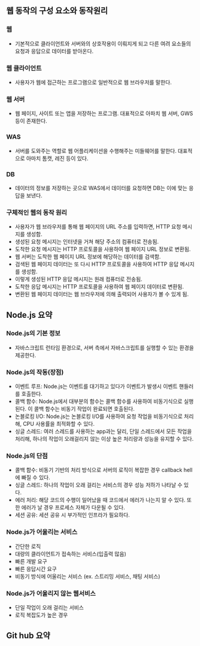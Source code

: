 ## 웹 동작의 구성 요소와 동작원리

### 웹 
- 기본적으로 클라이언트와 서버와의 상호작용이 이뤄지게 되고 다른 여려 요소들의 요청과 응답으로 데이터를 받아온다.

### 웹 클라이언트 
- 사용자가 웹에 접근하는 프로그램으로 일반적으로 웹 브라우저를 말한다.

### 웹 서버 
- 웹 페이지, 사이트 또는 앱을 저장하는 프로그램. 대표적으로 아파치 웹 서버, GWS 등이 존재한다.

### WAS 
- 서버를 도와주는 역할로 웹 어플리케이션을 수행해주는 미들웨어를 말한다. 대표적으로 아마치 톰캣, 레진 등이 있다.

### DB 
- 데이터의 정보를 저장하는 곳으로 WAS에서 데이터를 요청하면 DB는 이에 맞는 응답을 보낸다.
 

### 구체적인 웹의 동작 원리
- 사용자가 웹 브라우저를 통해 웹 페이지의 URL 주소를 입력하면, HTTP 요청 메시지를 생성함.
- 생성된 요청 메시지는 인터넷을 거쳐 해당 주소의 컴퓨터로 전송됨.
- 도착한 요청 메시지는 HTTP 프로토콜을 사용하여 웹 페이지 URL 정보로 변환됨.
- 웹 서버는 도착한 웹 페이지 URL 정보에 해당하는 데이터를 검색함.
- 검색된 웹 페이지 데이터는 또 다시 HTTP 프로토콜을 사용하여 HTTP 응답 메시지를 생성함.
- 이렇게 생성된 HTTP 응답 메시지는 원래 컴퓨터로 전송됨.
- 도착한 응답 메시지는 HTTP 프로토콜을 사용하여 웹 페이지 데이터로 변환됨.
- 변환된 웹 페이지 데이터는 웹 브라우저에 의해 출력되어 사용자가 볼 수 있게 됨.

## Node.js 요약

### Node.js의 기본 정보

- 자바스크립트 런타임 환경으로, 서버 측에서 자바스크립트를 실행할 수 있는 환경을 제공한다.

### Node.js의 작동(장점)

- 이벤트 루프: Node.js는 이벤트를 대기하고 있다가 이벤트가 발생시 이벤트 핸들러를 호출한다.
- 콜백 함수: Node.js에서 대부분의 함수는 콜백 함수를 사용하여 비동기식으로 실행된다. 이 콜백 함수는 비동기 작업이 완료되면 호출된다.
- 논블로킹 I/O: Node.js는 논블로킹 I/O를 사용하여 요청 작업을 비동기식으로 처리해, CPU 사용률을 최적화할 수 있다.
- 싱글 스레드: 여러 스레드를 사용하는 app과는 달리, 단일 스레드에서 모든 작업을 처리해, 하나의 작업이 오래걸리지 않는 이상 높은 처리량과 성능을 유지할 수 있다.

### Node.js의 단점

- 콜백 함수: 비동기 기반의 처리 방식으로 서버의 로직이 복잡한 경우 callback hell에 빠질 수 있다.
- 싱글 스레드: 하나의 작업이 오래 걸리는 서비스의 경우 성능 저하가 나타날 수 있다.
- 에러 처리: 해당 코드의 수행이 일어났을 때 코드에서 에러가 나는지 알 수 있다. 또한 에러가 날 경우 프로세스 자체가 다운될 수 있다.
- 세션 공유: 세션 공유 시 부가적인 인프라가 필요하다.

### Node.js가 어울리는 서비스
- 간단한 로직
- 대량의 클라이언트가 접속하는 서비스(입출력 많음)
- 빠른 개발 요구
- 빠른 응답시간 요구
- 비동기 방식에 어울리는 서비스 (ex. 스트리밍 서비스, 채팅 서비스)

### Node.js가 어울리지 않는 웹서비스
- 단일 작업이 오래 걸리는 서비스
- 로직 복잡도가 높은 경우

## Git hub 요약 
